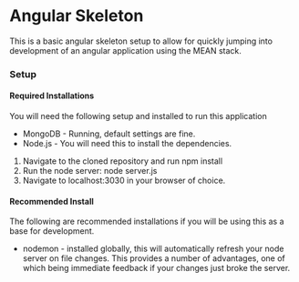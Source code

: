 # Angular Skeleton
This is a basic angular skeleton setup to allow for quickly 
jumping into development of an angular application using the 
MEAN stack.

### Setup
#### Required Installations
You will need the following setup and installed to run this application
* MongoDB - Running, default settings are fine.
* Node.js - You will need this to install the dependencies.

1. Navigate to the cloned repository and run npm install
2. Run the node server: node server.js
3. Navigate to localhost:3030 in your browser of choice.

#### Recommended Install
The following are recommended installations if you will be using this
as a base for development.
* nodemon - installed globally, this will automatically refresh your node
            server on file changes. This provides a number of advantages,
            one of which being immediate feedback if your changes just broke
            the server.